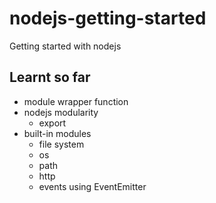 # nodejs-getting-started
Getting started with nodejs

## Learnt so far
- module wrapper function
- nodejs modularity
  - export
- built-in modules
  - file system
  - os
  - path
  - http
  - events using EventEmitter
